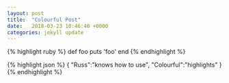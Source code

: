```yaml
---
layout: post
title:  "Colourful Post"
date:   2018-03-23 10:46:40 +0000
categories: jekyll update
---
```


{% highlight ruby %}
def foo
  puts 'foo'
end
{% endhighlight %}

{% highlight json %}
{
  "Russ":"knows how to use",
  "Colourful":"highlights"
}
{% endhighlight %}
